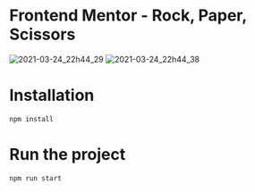 # Frontend Mentor - Rock, Paper, Scissors

![2021-03-24_22h44_29](https://user-images.githubusercontent.com/49380593/112415846-971a7580-8cf2-11eb-883e-e55e845e8129.png)
![2021-03-24_22h44_38](https://user-images.githubusercontent.com/49380593/112415850-984ba280-8cf2-11eb-996a-bc68c30fe61e.png)


# Installation

`npm install`

# Run the project
`npm run start`
